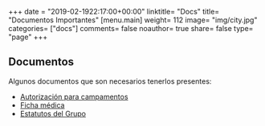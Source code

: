 +++
date = "2019-02-1922:17:00+00:00"
linktitle= "Docs"
title= "Documentos Importantes"
[menu.main]
weight= 112
image= "img/city.jpg"
categories= ["docs"]
comments= false
noauthor= true
share= false
type= "page"
+++

## Documentos

Algunos documentos que son necesarios tenerlos presentes:

* [Autorización para campamentos](../uploads/autorizacion_para_participar.doc)
* [Ficha médica](../uploads/ficha_medica.doc)
* [Estatutos del Grupo](../uploads/estatutos.pdf)
